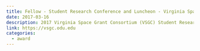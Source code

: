 ```yaml
---
title: Fellow - Student Research Conference and Luncheon - Virginia Space Grant Consortium
date: 2017-03-16
description: 2017 Virginia Space Grant Consortium (VSGC) Student Research Conference that honors the Virginia Space Grant Consortium Scholars and Fellows for the 2016 - 2017 Academic Year.
link: https://vsgc.odu.edu
categories:
  - award
---
```


